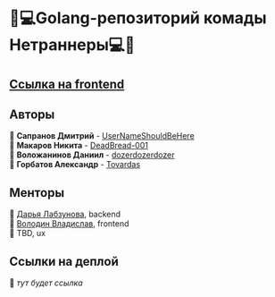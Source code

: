 # 🎥💻Golang-репозиторий комады Нетраннеры💻🎥

## [Ссылка на frontend](https://github.com/frontend-park-mail-ru/2024_Netrunners)

## Авторы

📎 **Сапранов Дмитрий** - [UserNameShouldBeHere](https://github.com/UserNameShouldBeHere)  
📎 **Макаров Никита** - [DeadBread-001](https://github.com/DeadBread-001)  
📎 **Воложанинов Даниил** - [dozerdozerdozer](https://github.com/dozerdozerdozer)  
📎 **Горбатов Александр** - [Tovardas](https://github.com/Tovardas)

## Менторы
📎 [Дарья Лабзунова](https://github.com/labzunova), backend  
📎 [Володин Владислав](https://github.com/Kand1), frontend  
📎 TBD, ux  

## Ссылки на деплой

📎 _тут будет ссылка_
